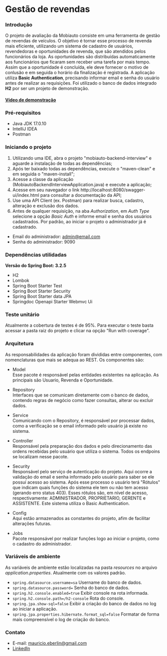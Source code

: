 # Gestão de revendas

### Introdução

O projeto de avaliação da Mobiauto consiste em uma ferramenta de gestão de revendas de veículos.
O objetivo é tornar esse processo de revenda mais eficiente, utilizando um sistema de cadastro de usuários, revendedoras e oportunidades de revenda, que são atendidos pelos funcionários da loja. 
As oportunidades são distribuídas automaticamente aos funcionários que ficaram sem receber uma tarefa por mais tempo.
Assim que a oportunidade é concluída, ele deve fornecer o motivo de conlusão e em seguida o horário da finalização é registrada.
A aplicação utiliza **Basic Authentication**, precisando informar email e senha do usuário antes de realizar as requisições.
Foi utilizado o banco de dados integrado **H2** por ser um projeto de demonstração.

#### [Vídeo de demonstração](https://youtu.be/whZWoRq-8Ig)

### Pré-requisitos

* Java JDK 17.0.10
* IntelliJ IDEA
* Postman

### Iniciando o projeto

1. Utilizando uma IDE, abra o projeto "mobiauto-backend-interview" e aguarde a instalação de todas as dependências;
2. Após ter baixado todas as dependências, execute o "maven-clean" e em seguida o "maven-install";
3. Acesse a classe da aplicação (MobiautoBackendInterviewApplication.java) e execute a aplicação;
4. Acesse em seu navegador o link http://localhost:8080/swagger-ui/index.html para consultar a documentação da API;
5. Use uma API Client (ex. Postman) para realizar busca, cadastro, alteração e exclusão dos dados.
6. Antes de qualquer requisição, na aba *Authorization*, em *Auth Type* selecione a opção *Basic Auth* e informe email e senha dos usuários cadastrados. Por padrão, ao iniciar o projeto o administrador já é cadastrado.
* Email do administrador: admin@email.com
* Senha do administrador: 9090

### Dependências utilidadas

**Versão do Spring Boot: 3.2.5**
* H2
* Lombok
* Spring Boot Starter Test
* Spring Boot Starter Security
* Spring Boot Starter data JPA
* Springdoc Openapi Starter Webmvc Ui

### Teste unitário

Atualmente a cobertura de testes é de 95%.
Para executar o teste basta acessar a pasta raiz do projeto e clicar na opção "Run with coverage".

### Arquitetura

As responsabilidades da aplicação foram divididas entre componentes, com nomenclaturas que mais se adequa ao REST.
Os componentes são: 

* Model <br />
Esse pacote é responsável pelas entidades existentes na aplicação. As principais são Usuario, Revenda e Oportunidade.

* Repository <br />
Interfaces que se comunicam diretamente com o banco de dados, contendo regras de negócio como fazer consultas, alterar ou excluir dados.

* Service <br />
Comunicando com o Repository, é responsável por processar dados, como a verificação se o email informado pelo usuário já existe no sistema.

* Controller <br />
Responsável pela preparação dos dados e pelo direcionamento das ordens recebidas pelo usuário que utiliza o sistema. Todos os endpoins se localizam nesse pacote.

* Security <br />
Responsável pelo serviço de autenticação do projeto. Aqui ocorre a validação do email e senha informado pelo usuário para saber se ele possuí acesso ao sistema. Após esse processo o usuário terá "Rótulos" que indicam quais funções do sistema ele tem ou não tem acesso (gerando erro status 403). Esses rótulos são, em nível de acesso, respectivamente: ADMINISTRADOR, PROPRIETARIO, GERENTE e ASSISTENTE.
Este sistema utiliza o Basic Authentication.

* Config <br />
Aqui estão armazenados as constantes do projeto, afim de facilitar alterações futuras.

* Jobs <br />
Pacote responsável por realizar funções logo ao iniciar o projeto, como o cadastro do administrador.

### Variáveis de ambiente

As variáveis de ambiente estão localizadas na pasta *resources* no arquivo *application.properties*. Atualmente com os valores padrão.

* `spring.datasource.username=sa` Username do banco de dados.
* `spring.datasource.password=` Senha do banco de dados.
* `spring.h2.console.enabled=true` Exibir console na rota informada.
* `spring.h2.console.path=/h2-console` Rota do console.
* `spring.jpa.show-sql=false` Exibir a criação do banco de dados no log ao iniciar a aplicação.
* `spring.jpa.properties.hibernate.format_sql=false` Formatar de forma mais compreensível o log de criação do banco.

### Contato

* E-mail: mauricio.eberlin@gmail.com
* [LinkedIn](https://www.linkedin.com/in/mauricioeb/)
